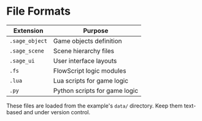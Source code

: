 # File Formats

| Extension       | Purpose                          |
|-----------------|----------------------------------|
| `.sage_object`  | Game objects definition          |
| `.sage_scene`   | Scene hierarchy files            |
| `.sage_ui`      | User interface layouts           |
| `.fs`           | FlowScript logic modules         |
| `.lua`          | Lua scripts for game logic       |
| `.py`           | Python scripts for game logic    |

These files are loaded from the example's `data/` directory. Keep them text-based and under version control.
